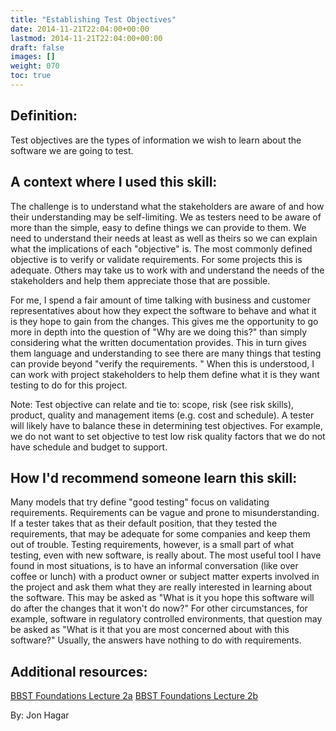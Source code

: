 ```yaml
---
title: "Establishing Test Objectives"
date: 2014-11-21T22:04:00+00:00
lastmod: 2014-11-21T22:04:00+00:00
draft: false
images: []
weight: 070
toc: true
---
```


## Definition:

Test objectives are the types of information we wish to learn about the software we are going to test.

## A context where I used this skill:

The challenge is to understand what the stakeholders are aware of and how their understanding may be self-limiting.
We as testers need to be aware of more than the simple, easy to define things we can provide to them.
We need to understand their needs at least as well as theirs so we can explain what the implications of each "objective" is.
The most commonly defined objective is to verify or validate requirements.
For some projects this is adequate.
Others may take us to work with and understand the needs of the stakeholders and help them appreciate those that are possible.

For me, I spend a fair amount of time talking with business and customer representatives about how they expect the software to behave and what it is they hope to gain from the changes.
This gives me the opportunity to go more in depth into the question of "Why are we doing this?" than simply considering what the written documentation provides.
This in turn gives them language and understanding to see there are many things that testing can provide beyond "verify the requirements.
" When this is understood, I can work with project stakeholders to help them define what it is they want testing to do for this project.

Note: Test objective can relate and tie to: scope, risk (see risk skills), product, quality and management items (e.g. cost and schedule).
A tester will likely have to balance these in determining test objectives.
For example, we do not want to set objective to test low risk quality factors that we do not have schedule and budget to support.

## How I'd recommend someone learn this skill:

Many models that try define "good testing" focus on validating requirements.
Requirements can be vague and prone to misunderstanding.
If a tester takes that as their default position, that they tested the requirements, that may be adequate for some companies and keep them out of trouble.
Testing requirements, however, is a small part of what testing, even with new software, is really about.
The most useful tool I have found in most situations, is to have an informal conversation (like over coffee or lunch) with a product owner or subject matter experts involved in the project and ask them what they are really interested in learning about the software.
This may be asked as "What is it you hope this software will do after the changes that it won't do now?" For other circumstances, for example, software in regulatory controlled environments, that question may be asked as "What is it that you are most concerned about with this software?" Usually, the answers have nothing to do with requirements.

## Additional resources:

[BBST Foundations Lecture 2a](http://www.testingeducation.org/BBST/foundations/Lecture2aFoundations2010.mp4)
[BBST Foundations Lecture 2b](http://www.testingeducation.org/BBST/foundations/Lecture2bFoundations2010.mp4)


By: Jon Hagar

